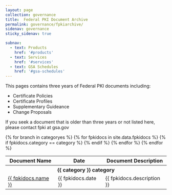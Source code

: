 ```yaml
---
layout: page
collection: governance
title:  Federal PKI Document Archive
permalink: governance/fpkiarchive/
sidenav: governance
sticky_sidenav: true

subnav:
  - text: Products
    href: '#products'
  - text: Services
    href: '#services'
  - text: GSA Schedules
    href: '#gsa-schedules'
---
```


This pages contains three years of Federal PKI documents including:
- Certificate Policies
- Certificate Profiles
- Supplementary Guideance
- Change Proposals

If you seek a document that is older than three years or not listed here, please contact fpki at gsa.gov


<table class="usa-table--borderless fpkidocs-table">
  <thead class="usa-sr-only">
    <tr>
      <th id="fpkidocs-table-heading-name" scope="col">Document Name</th>
            <th id="fpkidocs-table-heading-date" scope="col">Date</th>
      <th id="fpkidocs-table-heading-description" scope="col">Document Description</th>
    </tr>
  </thead>
  <tbody>
    {% for branch in categoryes %}
      <tr class="fpkidocs-table-category-heading" data-categories="{{ category }}">
        <th colspan="3" class="fpkidocs-table-heading" id="fpkidocs-table-heading-{{ category | slugify }}"><b>{{ category }} category</b></th>
      </tr>
      {% for fpkidocs in site.data.fpkidocs %}
        {% if fpkidocs.category == category %}
          <tr class="fpkidocs-table-row" data-category="{{ fpkidocs.category }}">
            <td headers="fpkidocs-table-heading-{{ category | slugify }} fpkidocs-table-heading-name"><a href="{{ fpkidocs.url | prepend: site.baseurl }}">{{ fpkidocs.name }}</td>
            <td headers="fpkidocs-table-heading-{{ category | slugify }} fpkidocs-table-heading-date">{{ fpkidocs.date }}</a></td>
            <td headers="fpkidocs-table-heading-{{ category | slugify }} fpkidocs-table-heading-description">{{ fpkidocs.description }}</a></td>
          </tr>
        {% endif %}
      {% endfor %} <!--fpkidocs-->
    {% endfor %}<!--category-->
  </tbody>
</table>